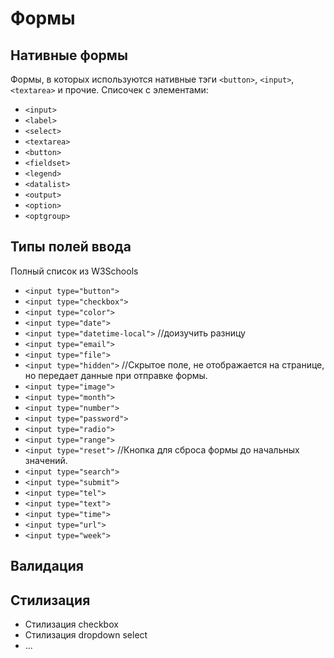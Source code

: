 # Формы
## Нативные формы
Формы, в которых используются нативные тэги `<button>`, `<input>`, `<textarea>` и прочие.
Списочек с элементами:
- `<input>`
- `<label>`
- `<select>`
- `<textarea>`
- `<button>`
- `<fieldset>`
- `<legend>`
- `<datalist>`
- `<output>`
- `<option>`
- `<optgroup>`
## Типы полей ввода
Полный список из W3Schools
- `<input type="button">`
- `<input type="checkbox">`
- `<input type="color">`
- `<input type="date">`
- `<input type="datetime-local">` //доизучить разницу
- `<input type="email">`
- `<input type="file">`
- `<input type="hidden">` //Скрытое поле, не отображается на странице, но передает данные при отправке формы.
- `<input type="image">`
- `<input type="month">`
- `<input type="number">`
- `<input type="password">`
- `<input type="radio">`
- `<input type="range">`
- `<input type="reset">` //Кнопка для сброса формы до начальных значений.
- `<input type="search">`
- `<input type="submit">`
- `<input type="tel">`
- `<input type="text">`
- `<input type="time">`
- `<input type="url">`
- `<input type="week">`
## Валидация

## Стилизация
  - Стилизация checkbox
  - Стилизация dropdown select
  - ...
